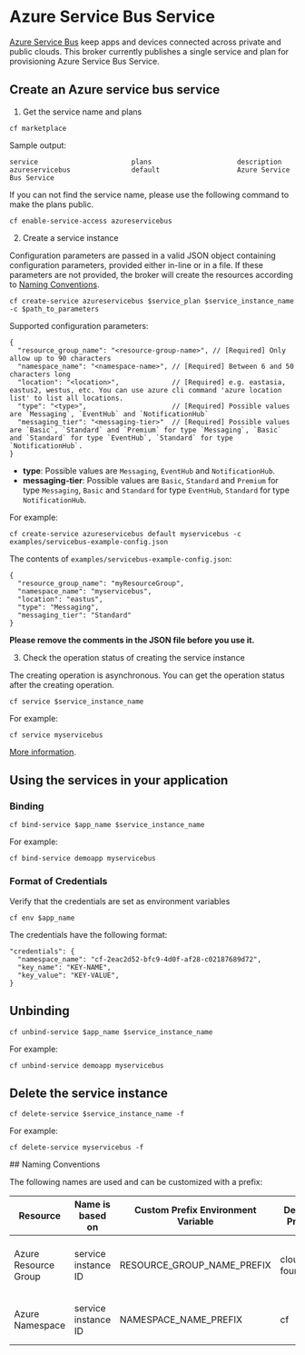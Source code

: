 # Azure Service Bus Service

[Azure Service Bus](https://azure.microsoft.com/en-us/services/service-bus/) keep apps and devices connected across private and public clouds. This broker currently publishes a single service and plan for provisioning Azure Service Bus Service.

## Create an Azure service bus service

1. Get the service name and plans

  ```
  cf marketplace
  ```

  Sample output:

  ```
  service                       plans                     description
  azureservicebus               default                   Azure Service Bus Service
  ```

  If you can not find the service name, please use the following command to make the plans public.

  ```
  cf enable-service-access azureservicebus
  ```

2. Create a service instance

  Configuration parameters are passed in a valid JSON object containing configuration parameters, provided either in-line or in a file. If these parameters are not provided, the broker will create the resources according to [Naming Conventions](#naming-conventions).

  ```
  cf create-service azureservicebus $service_plan $service_instance_name -c $path_to_parameters
  ```

  Supported configuration parameters:
  ```
  {
    "resource_group_name": "<resource-group-name>", // [Required] Only allow up to 90 characters
    "namespace_name": "<namespace-name>", // [Required] Between 6 and 50 characters long
    "location": "<location>",             // [Required] e.g. eastasia, eastus2, westus, etc. You can use azure cli command 'azure location list' to list all locations.
    "type": "<type>",                     // [Required] Possible values are `Messaging`, `EventHub` and `NotificationHub`
    "messaging_tier": "<messaging-tier>"  // [Required] Possible values are `Basic`, `Standard` and `Premium` for type `Messaging`, `Basic` and `Standard` for type `EventHub`, `Standard` for type `NotificationHub`.
  }
  ```

  * **type**: Possible values are `Messaging`, `EventHub` and `NotificationHub`.
  * **messaging-tier**: Possible values are `Basic`, `Standard` and `Premium` for type `Messaging`, `Basic` and `Standard` for type `EventHub`, `Standard` for type `NotificationHub`.

  For example:

  ```
  cf create-service azureservicebus default myservicebus -c examples/servicebus-example-config.json
  ```

  The contents of `examples/servicebus-example-config.json`:

  ```
  {
    "resource_group_name": "myResourceGroup",
    "namespace_name": "myservicebus",
    "location": "eastus",
    "type": "Messaging",
    "messaging_tier": "Standard"
  }
  ```

  **Please remove the comments in the JSON file before you use it.**

3. Check the operation status of creating the service instance

  The creating operation is asynchronous. You can get the operation status after the creating operation.

  ```
  cf service $service_instance_name
  ```

  For example:

  ```
  cf service myservicebus
  ```

[More information](http://docs.cloudfoundry.org/devguide/services/managing-services.html#create).

## Using the services in your application

### Binding

  ```
  cf bind-service $app_name $service_instance_name
  ```

  For example:

  ```
  cf bind-service demoapp myservicebus
  ```

### Format of Credentials

  Verify that the credentials are set as environment variables

  ```
  cf env $app_name
  ```

  The credentials have the following format:
  
  ```
  "credentials": {
    "namespace_name": "cf-2eac2d52-bfc9-4d0f-af28-c02187689d72",
    "key_name": "KEY-NAME",
    "key_value": "KEY-VALUE",
  }
  ```

## Unbinding

  ```
  cf unbind-service $app_name $service_instance_name
  ```

  For example:

  ```
  cf unbind-service demoapp myservicebus
  ```

## Delete the service instance

  ```
  cf delete-service $service_instance_name -f
  ```

  For example:

  ```
  cf delete-service myservicebus -f
  ```

<a name="naming-conventions" />
## Naming Conventions

The following names are used and can be customized with a prefix:

Resource         | Name is based on     | Custom Prefix Environment Variable  | Default Prefix    | Example Name  
-----------------|----------------------|-------------------------------------|-------------------|---------------
Azure Resource Group | service instance ID | RESOURCE_GROUP_NAME_PREFIX | cloud-foundry- | cloud-foundry-2eac2d52-bfc9-4d0f-af28-c02187689d72
Azure Namespace | service instance ID | NAMESPACE_NAME_PREFIX | cf | cf2eac2d52-bfc9-4d0f-af28-c02187689d72
